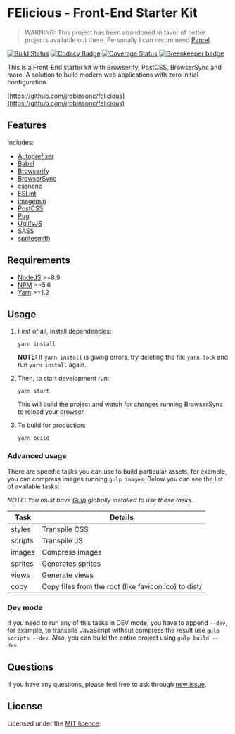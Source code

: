 # FElicious - Front-End Starter Kit

> WARNING: This project has been abandoned in favor of better projects available out there. Personally I can recommend [Parcel](https://parceljs.org/).

[![Build Status](https://travis-ci.org/jrobinsonc/felicious.svg?branch=master)](https://travis-ci.org/jrobinsonc/felicious)
[![Codacy Badge](https://api.codacy.com/project/badge/Grade/80cac1bb731048498b718ce87df06a21)](https://www.codacy.com/app/jrobinsonc/felicious?utm_source=github.com&amp;utm_medium=referral&amp;utm_content=jrobinsonc/felicious&amp;utm_campaign=Badge_Grade)
[![Coverage Status](https://coveralls.io/repos/github/jrobinsonc/felicious/badge.svg?branch=feature%2Fimplementing-code-coverage)](https://coveralls.io/github/jrobinsonc/felicious?branch=feature%2Fimplementing-code-coverage) [![Greenkeeper badge](https://badges.greenkeeper.io/jrobinsonc/felicious.svg)](https://greenkeeper.io/)

This is a Front-End starter kit with Browserify, PostCSS, BrowserSync and more. A solution to build modern web applications with zero initial configuration.

[https://github.com/jrobinsonc/felicious](https://github.com/jrobinsonc/felicious)

## Features

Includes:

* [Autoprefixer](https://github.com/postcss/autoprefixer)
* [Babel](https://babeljs.io/)
* [Browserify](http://browserify.org/)
* [BrowserSync](https://www.browsersync.io/)
* [cssnano](http://cssnano.co/)
* [ESLint](http://eslint.org/)
* [imagemin](https://github.com/gruntjs/grunt-contrib-imagemin)
* [PostCSS](https://github.com/postcss/postcss)
* [Pug](https://pugjs.org/)
* [UglifyJS](https://github.com/terinjokes/gulp-uglify)
* [SASS](http://sass-lang.com/)
* [spritesmith](https://github.com/twolfson/gulp.spritesmith)

## Requirements

* [NodeJS](https://nodejs.org/en/download/) >=8.9
* [NPM](https://nodejs.org/en/download/) >=5.6
* [Yarn](https://yarnpkg.com/en/docs/install) >=1.2

## Usage

1. First of all, install dependencies:

    ```shell
    yarn install
    ```

    **NOTE:** If `yarn install` is giving errors, try deleting the file `yarn.lock` and run `yarn install` again.

1. Then, to start development run:

    ```shell
    yarn start
    ```

    This will build the project and watch for changes running BrowserSync to reload your browser.

1. To build for production:

    ```shell
    yarn build
    ```

### Advanced usage

There are specific tasks you can use to build particular assets, for example, you can compress images running `gulp images`. Below you can see the list of available tasks:

*NOTE: You must have [Gulp](https://gulpjs.com/) globally installed to use these tasks.*

|Task|Details|
|-|-|
|styles|Transpile CSS|
|scripts|Transpile JS|
|images|Compress images|
|sprites|Generates sprites|
|views|Generate views|
|copy|Copy files from the root (like favicon.ico) to dist/|

### Dev mode

If you need to run any of this tasks in DEV mode, you have to append `--dev`, for example, to transpile JavaScript without compress the result use `gulp scripts --dev`. Also, you can build the entire project using `gulp build --dev`.

## Questions

If you have any questions, please feel free to ask through [new issue](https://github.com/jrobinsonc/felicious/issues/new).

## License

Licensed under the [MIT licence](https://github.com/jrobinsonc/felicious/blob/master/LICENSE).
